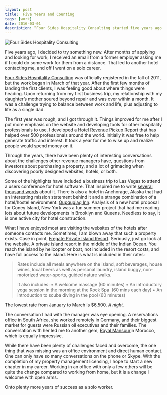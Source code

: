 ```yaml
---
layout: post
title:  Five Years and Counting
tags: [work]
date: 2016-03-01
description: “Four Sides Hospitality Consulting started five years ago. It's been quite the shift working from home compared to an office environment.”
--- 
```

![Four Sides Hospitality Consulting](http://www.foursides.ca/images/fsconsult.jpg)

Five years ago, I decided to try something new. After months of applying and looking for work, I received an email from a former employer asking me if I could do some work for them from a distance. That led to another hotel contacting me, and off I went on a solo career. 

[Four Sides Hospitality Consulting](http://www.foursidesconsulting.com "Four Sides Hospitality Consulting") was officially registered in the fall of 2011, but the work began in March of that year. After the first few months of landing the first clients, I was feeling good about where things were heading. Upon returning from my first business trip, my relationship with my daughter’s mother soured beyond repair and was over within a month. It was a challenge trying to balance between work and life, plus adjusting to life as a single dad. 

The first year was rough, and I got through it. Things improved for me after I put more emphasis on the website and developing tools for other hospitality professionals to use. I developed a [Hotel Revenue Pickup Report](http://www.foursidesconsulting.com/resources/hotel-revenue-pickup-report-free/ "Hotel pickup report") that has helped over 500 professionals around the world. Initially it was free to help generate traffic and interest. It took a year for me to wise up and realize people would spend money on it. 

Through the years, there have been plenty of interesting conversations about the challenges other revenue managers have, questions from investors about purchasing a property, and a lot of grimacing when discovering poorly designed websites, hotels, or both. 

Some of the highlights have included a business trip to Las Vegas to attend a users conference for hotel software. That inspired me to write [several thousand words](http://www.foursides.ca/A-Canadian-in-Vegas-Where-Culture-Goes-to-Die "A Canadian in Las Vegas") about it. There is also a hotel in Anchorage, Alaska that had an interesting mission statement behind it and a strange combination of a hotel/hostel environment: [Qupqugiaq Inn](http://www.qupq.com/ "Qupqugiaq Inn"). Analysis of a new hotel proposal for Coney Island, New York was a fun summer project that had me reading lots about future developments in Brooklyn and Queens. Needless to say, it is one active city for hotel construction. 

What I have enjoyed most are visiting the websites of the hotels after someone contacts me. Sometimes, I am blown away that such a property exists. Case in point, [Fregate Private Island Resort](http://www.fregate.com/). Seriously, just go look at the website. A private island resort in the middle of the Indian Ocean. You reach the island by helicopter or boat, not included in the resort costs, and have full access to the island. Here is what is included in their rates:

> Rates include all meals anywhere on the island, soft beverages, house wines, local beers as well as personal laundry, island buggy, non-motorized water-sports, guided nature walks.
>  
> It also includes:
> •	A welcome massage (60 minutes)
> •	An introductory yoga session in the morning at the Rock Spa  (60 mins each day)
> •	An introduction to scuba diving in the pool (60 minutes)

The lowest rate from January to March is $6,500. *A night.* 

The conversation I had with the manager was eye opening. A reservations office in South Africa, she worked remotely in Germany, and their biggest market for guests were Russian oil executives and their families. The conversation with her led me to another gem, [Royal Mansour](http://www.royalmansour.com/)in Morocco, which is equally impressive.

While there have been plenty of challenges faced and overcome, the one thing that was missing was an office environment and direct human contact. One can only have so many conversations on the phone or Skype. With the completion of my property management licensing, I hope to start a new chapter in my career. Working in an office with only a few others will be quite the change compared to working from home, but it is a change I welcome with open arms. 

Onto plenty more years of success as a solo worker. 